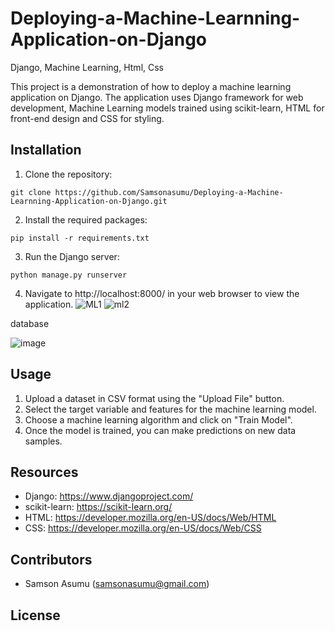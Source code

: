 # Deploying-a-Machine-Learnning-Application-on-Django
Django, Machine Learning, Html, Css
 

This project is a demonstration of how to deploy a machine learning application on Django. The application uses Django framework for web development, Machine Learning models trained using scikit-learn, HTML for front-end design and CSS for styling.

## Installation

1. Clone the repository:

```
git clone https://github.com/Samsonasumu/Deploying-a-Machine-Learnning-Application-on-Django.git
```

2. Install the required packages:

```
pip install -r requirements.txt
```

3. Run the Django server:

```
python manage.py runserver
```

4. Navigate to http://localhost:8000/ in your web browser to view the application.
   ![ML1](https://github.com/Samsonasumu/Deploying-a-Machine-Learnning-Application-on-Django/assets/99386103/454ffefe-f2b2-4eee-8884-5f69472638f6)
![ml2](https://github.com/Samsonasumu/Deploying-a-Machine-Learnning-Application-on-Django/assets/99386103/2937fe52-81e2-484e-bd47-53e3e88adfec)

database 

![image](https://github.com/Samsonasumu/Deploying-a-Machine-Learnning-Application-on-Django/assets/99386103/cbff5291-2374-4ed5-9287-cce3a5728ba0)

## Usage

1. Upload a dataset in CSV format using the "Upload File" button.
2. Select the target variable and features for the machine learning model.
3. Choose a machine learning algorithm and click on "Train Model".
4. Once the model is trained, you can make predictions on new data samples.

## Resources

- Django: https://www.djangoproject.com/
- scikit-learn: https://scikit-learn.org/
- HTML: https://developer.mozilla.org/en-US/docs/Web/HTML
- CSS: https://developer.mozilla.org/en-US/docs/Web/CSS

## Contributors

- Samson Asumu (samsonasumu@gmail.com)
 
## License

 
